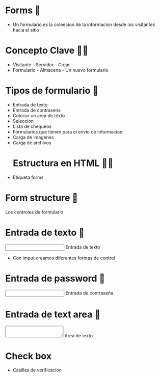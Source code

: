 # Forms 📝
* Un formulario es la coleecion de la informacion desde los visitantes hacia el sitio

# Concepto Clave 👩‍💻
* Visitante - Servidor - Crear
* Formulario - Almacena - Un nuevo formulario
# Tipos de formulario 📝
* Entrada de texto
* Entrada de contrasena
* Colocar un area de texto
* Seleccion
* Lista de chequeos
* Formularios que tienen para el envio de informacion
* Carga de imagenes
* Carga de archivos
  # Estructura en HTML 👩‍💻
* Etiqueta forms
# Form structure 🩻
<form> Los controles de formulario

# Entrada de texto 📖
<input> Entrada de texto
* Con imput creamos diferentes formas de control

# Entrada de password 🔐
<input type="password"> Entrada de contraseña

# Entrada de text area 💬
<textarea></textarea> Area de texto

# Check box
* Casillas de verificacion